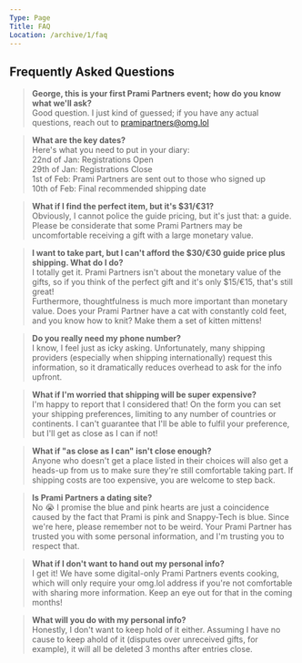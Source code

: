 ```yaml
---
Type: Page
Title: FAQ
Location: /archive/1/faq
---
```


## Frequently Asked Questions

> **George, this is your first Prami Partners event; how do you know what we'll ask?**  
Good question. I just kind of guessed; if you have any actual questions, reach out to [pramipartners@omg.lol](mailto:pramipartners@omg.lol)

> **What are the key dates?**  
Here's what you need to put in your diary:  
22nd of Jan: Registrations Open  
29th of Jan: Registrations Close  
1st of Feb: Prami Partners are sent out to those who signed up  
10th of Feb: Final recommended shipping date  

 
> **What if I find the perfect item, but it's $31/€31?**  
Obviously, I cannot police the guide pricing, but it's just that: a guide. Please be considerate that some Prami Partners may be uncomfortable receiving a gift with a large monetary value. 

> **I want to take part, but I can't afford the $30/€30 guide price plus shipping. What do I do?**  
I totally get it. Prami Partners isn't about the monetary value of the gifts, so if you think of the perfect gift and it's only $15/€15, that's still great!  
Furthermore, thoughtfulness is much more important than monetary value. Does your Prami Partner have a cat with constantly cold feet, and you know how to knit? Make them a set of kitten mittens!

> **Do you really need my phone number?**  
I know, I feel just as icky asking. Unfortunately, many shipping providers (especially when shipping internationally) request this information, so it dramatically reduces overhead to ask for the info upfront.

> **What if I'm worried that shipping will be super expensive?**  
I'm happy to report that I considered that!  On the form you can set your shipping preferences, limiting to any number of countries or continents.  I can't guarantee that I'll be able to fulfil your preference, but I'll get as close as I can if not!

> **What if "as close as I can" isn't close enough?**  
Anyone who doesn't get a place listed in their choices will also get a heads-up from us to make sure they're still comfortable taking part. If shipping costs are too expensive, you are welcome to step back. 

> **Is Prami Partners a dating site?**  
No 😭 I promise the blue and pink hearts are just a coincidence caused by the fact that Prami is pink and Snappy-Tech is blue. Since we're here, please remember not to be weird. Your Prami Partner has trusted you with some personal information, and I'm trusting you to respect that.

> **What if I don't want to hand out my personal info?**  
I get it! We have some digital-only Prami Partners events cooking, which will only require your omg.lol address if you're not comfortable with sharing more information. Keep an eye out for that in the coming months!

> **What will you do with my personal info?**  
Honestly, I don't want to keep hold of it either. Assuming I have no cause to keep ahold of it (disputes over unreceived gifts, for example), it will all be deleted 3 months after entries close.